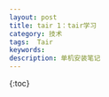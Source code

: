 ```yaml
---
layout: post
title: tair 1：tair学习
category: 技术
tags:  Tair
keywords: 
description: 单机安装笔记
---
```


{:toc}

